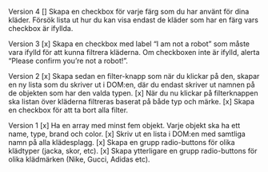 Version 4
[] Skapa en checkbox för varje färg som du har använt för dina kläder. Försök lista ut hur du kan visa endast de kläder som har en färg vars checkbox är ifyllda.

Version 3
[x] Skapa en checkbox med label “I am not a robot” som måste vara ifylld för att kunna filtrera kläderna. Om checkboxen inte är ifylld, alerta “Please confirm you’re not a robot!”.
 
Version 2
[x] Skapa sedan en filter-knapp som när du klickar på den, skapar en ny lista som du skriver ut i DOM:en, där du endast skriver ut namnen på de objekten som har den valda typen.
[x] När du nu klickar på filterknappen ska listan över kläderna filtreras baserat på både typ och märke.
[x] Skapa en checkbox för att ta bort alla filter.

Version 1
[x] Ha en array med minst fem objekt. Varje objekt ska ha ett name, type, brand och color.
[x] Skriv ut en lista i DOM:en med samtliga namn på alla klädesplagg.
[x] Skapa en grupp radio-buttons för olika klädtyper (jacka, skor, etc). 
[x] Skapa ytterligare en grupp radio-buttons för olika klädmärken (Nike, Gucci, Adidas etc). 
